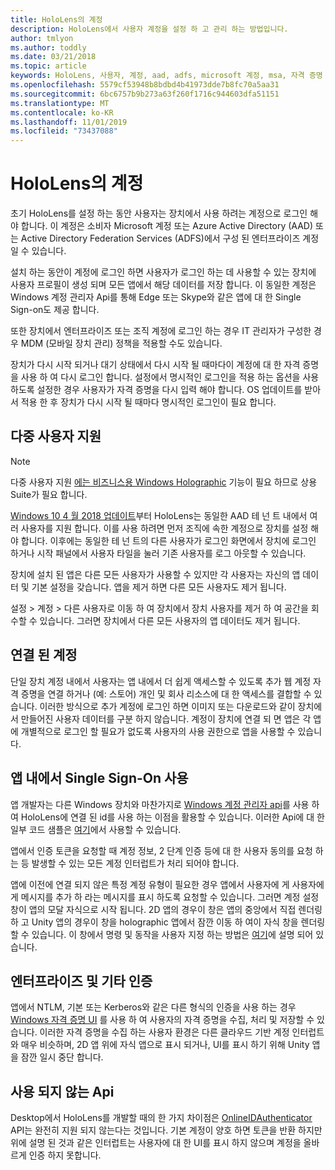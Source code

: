 ```yaml
---
title: HoloLens의 계정
description: HoloLens에서 사용자 계정을 설정 하 고 관리 하는 방법입니다.
author: tmlyon
ms.author: toddly
ms.date: 03/21/2018
ms.topic: article
keywords: HoloLens, 사용자, 계정, aad, adfs, microsoft 계정, msa, 자격 증명
ms.openlocfilehash: 5579cf53948b8bdbd4b41973dde7b8fc70a5aa31
ms.sourcegitcommit: 6bc6757b9b273a63f260f1716c944603dfa51151
ms.translationtype: MT
ms.contentlocale: ko-KR
ms.lasthandoff: 11/01/2019
ms.locfileid: "73437088"
---
```

# <a name="accounts-on-hololens"></a>HoloLens의 계정

초기 HoloLens를 설정 하는 동안 사용자는 장치에서 사용 하려는 계정으로 로그인 해야 합니다. 이 계정은 소비자 Microsoft 계정 또는 Azure Active Directory (AAD) 또는 Active Directory Federation Services (ADFS)에서 구성 된 엔터프라이즈 계정일 수 있습니다.

설치 하는 동안이 계정에 로그인 하면 사용자가 로그인 하는 데 사용할 수 있는 장치에 사용자 프로필이 생성 되며 모든 앱에서 해당 데이터를 저장 합니다. 이 동일한 계정은 Windows 계정 관리자 Api를 통해 Edge 또는 Skype와 같은 앱에 대 한 Single Sign-on도 제공 합니다.

또한 장치에서 엔터프라이즈 또는 조직 계정에 로그인 하는 경우 IT 관리자가 구성한 경우 MDM (모바일 장치 관리) 정책을 적용할 수도 있습니다.

장치가 다시 시작 되거나 대기 상태에서 다시 시작 될 때마다이 계정에 대 한 자격 증명을 사용 하 여 다시 로그인 합니다. 설정에서 명시적인 로그인을 적용 하는 옵션을 사용 하도록 설정한 경우 사용자가 자격 증명을 다시 입력 해야 합니다. OS 업데이트를 받아서 적용 한 후 장치가 다시 시작 될 때마다 명시적인 로그인이 필요 합니다.

## <a name="multi-user-support"></a>다중 사용자 지원

>[!NOTE]
>다중 사용자 지원 [에는 비즈니스용 Windows Holographic](https://docs.microsoft.com/hololens/hololens-upgrade-enterprise) 기능이 필요 하므로 상용 Suite가 필요 합니다.

[Windows 10 4 월 2018 업데이트](release-notes-april-2018.md)부터 HoloLens는 동일한 AAD 테 넌 트 내에서 여러 사용자를 지원 합니다. 이를 사용 하려면 먼저 조직에 속한 계정으로 장치를 설정 해야 합니다. 이후에는 동일한 테 넌 트의 다른 사용자가 로그인 화면에서 장치에 로그인 하거나 시작 패널에서 사용자 타일을 눌러 기존 사용자를 로그 아웃할 수 있습니다. 

장치에 설치 된 앱은 다른 모든 사용자가 사용할 수 있지만 각 사용자는 자신의 앱 데이터 및 기본 설정을 갖습니다. 앱을 제거 하면 다른 모든 사용자도 제거 됩니다. 

설정 > 계정 > 다른 사용자로 이동 하 여 장치에서 장치 사용자를 제거 하 여 공간을 회수할 수 있습니다. 그러면 장치에서 다른 모든 사용자의 앱 데이터도 제거 됩니다. 

## <a name="linked-accounts"></a>연결 된 계정

단일 장치 계정 내에서 사용자는 앱 내에서 더 쉽게 액세스할 수 있도록 추가 웹 계정 자격 증명을 연결 하거나 (예: 스토어) 개인 및 회사 리소스에 대 한 액세스를 결합할 수 있습니다. 이러한 방식으로 추가 계정에 로그인 하면 이미지 또는 다운로드와 같이 장치에서 만들어진 사용자 데이터를 구분 하지 않습니다. 계정이 장치에 연결 되 면 앱은 각 앱에 개별적으로 로그인 할 필요가 없도록 사용자의 사용 권한으로 앱을 사용할 수 있습니다.

## <a name="using-single-sign-on-within-an-app"></a>앱 내에서 Single Sign-On 사용

앱 개발자는 다른 Windows 장치와 마찬가지로 [Windows 계정 관리자 api](https://msdn.microsoft.com/library/windows/apps/xaml/windows.security.authentication.web.core.aspx)를 사용 하 여 HoloLens에 연결 된 id를 사용 하는 이점을 활용할 수 있습니다. 이러한 Api에 대 한 일부 코드 샘플은 [여기](https://go.microsoft.com/fwlink/p/?LinkId=620621)에서 사용할 수 있습니다.

앱에서 인증 토큰을 요청할 때 계정 정보, 2 단계 인증 등에 대 한 사용자 동의를 요청 하는 등 발생할 수 있는 모든 계정 인터럽트가 처리 되어야 합니다.

앱에 이전에 연결 되지 않은 특정 계정 유형이 필요한 경우 앱에서 사용자에 게 사용자에 게 메시지를 추가 하 라는 메시지를 표시 하도록 요청할 수 있습니다. 그러면 계정 설정 창이 앱의 모달 자식으로 시작 됩니다. 2D 앱의 경우이 창은 앱의 중앙에서 직접 렌더링 하 고 Unity 앱의 경우이 창을 holographic 앱에서 잠깐 이동 하 여이 자식 창을 렌더링할 수 있습니다. 이 창에서 명령 및 동작을 사용자 지정 하는 방법은 [여기](https://msdn.microsoft.com/library/windows/apps/windows.ui.applicationsettings.webaccountcommand.aspx)에 설명 되어 있습니다.

## <a name="enterprise-and-other-authentication"></a>엔터프라이즈 및 기타 인증

앱에서 NTLM, 기본 또는 Kerberos와 같은 다른 형식의 인증을 사용 하는 경우 [Windows 자격 증명 UI](https://msdn.microsoft.com/library/windows/apps/windows.security.credentials.ui.aspx) 를 사용 하 여 사용자의 자격 증명을 수집, 처리 및 저장할 수 있습니다. 이러한 자격 증명을 수집 하는 사용자 환경은 다른 클라우드 기반 계정 인터럽트와 매우 비슷하며, 2D 앱 위에 자식 앱으로 표시 되거나, UI를 표시 하기 위해 Unity 앱을 잠깐 일시 중단 합니다.

## <a name="deprecated-apis"></a>사용 되지 않는 Api

Desktop에서 HoloLens를 개발할 때의 한 가지 차이점은 [OnlineIDAuthenticator](https://msdn.microsoft.com/library/windows/apps/windows.security.authentication.onlineid.onlineidauthenticator.aspx) API는 완전히 지원 되지 않는다는 것입니다. 기본 계정이 양호 하면 토큰을 반환 하지만 위에 설명 된 것과 같은 인터럽트는 사용자에 대 한 UI를 표시 하지 않으며 계정을 올바르게 인증 하지 못합니다.

